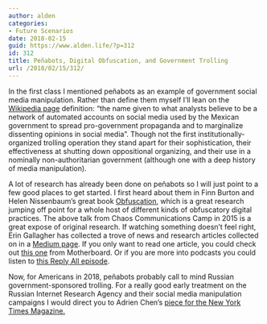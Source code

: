 ```yaml
---
author: alden
categories:
- Future Scenarios
date: 2018-02-15
guid: https://www.alden.life/?p=312
id: 312
title: Peñabots, Digital Obfuscation, and Government Trolling
url: /2018/02/15/312/
---
```


In the first class I mentioned peñabots as an example of government social media manipulation. Rather than define them myself I&#8217;ll lean on the [Wikipedia page](https://en.wikipedia.org/wiki/Pe%C3%B1abot) definition: &#8220;the name given to what analysts believe to be a network of automated accounts on social media used by the Mexican government to spread pro-government propaganda and to marginalize dissenting opinions in social media&#8221;. Though not the first institutionally-organized trolling operation they stand apart for their sophistication, their effectiveness at shutting down oppositional organizing, and their use in a nominally non-authoritarian government (although one with a deep history of media manipulation).



A lot of research has already been done on peñabots so I will just point to a few good places to get started. I first heard about them in Finn Burton and Helen Nissenbaum&#8217;s great book [Obfuscation](https://mitpress.mit.edu/books/obfuscation), which is a great research jumping off point for a whole host of different kinds of obfuscatory digital practices. The above talk from Chaos Communications Camp in 2015 is a great expose of original research. If watching something doesn&#8217;t feel right, Erin Gallagher has collected a trove of news and research articles collected on in a [Medium page](https://medium.com/@erin_gallagher/news-articles-about-bots-trolls-in-mexican-networks-7b1e551ef4a6). If you only want to read one article, you could check out [this one](https://motherboard.vice.com/en_us/article/z4maww/how-mexican-twitter-bots-shut-down-dissent) from Motherboard. Or if you are more into podcasts you could listen to [this Reply All episode](https://www.gimletmedia.com/reply-all/112-the-prophet).

Now, for Americans in 2018, peñabots probably call to mind Russian government-sponsored trolling. For a really good early treatment on the Russian Internet Research Agency and their social media manipulation campaigns I would direct you to Adrien Chen&#8217;s [piece for the New York Times Magazine.](https://www.nytimes.com/2015/06/07/magazine/the-agency.html)
